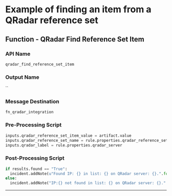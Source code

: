 <!--
    DO NOT MANUALLY EDIT THIS FILE
    THIS FILE IS AUTOMATICALLY GENERATED WITH resilient-sdk codegen
-->

# Example of finding an item from a QRadar reference set

## Function - QRadar Find Reference Set Item

### API Name
`qradar_find_reference_set_item`

### Output Name
``

### Message Destination
`fn_qradar_integration`

### Pre-Processing Script
```python
inputs.qradar_reference_set_item_value = artifact.value
inputs.qradar_reference_set_name = rule.properties.qradar_reference_set_name
inputs.qradar_label = rule.properties.qradar_server
```

### Post-Processing Script
```python
if results.found == "True":
  incident.addNote(u"Found IP: {} in list: {} on QRadar server: {}.".format(artifact.value, results.inputs["qradar_reference_set_name"], results.inputs["qradar_label"]))
else:
  incident.addNote("IP:{} not found in list: {} on QRadar server: {}.".format(artifact.value, results.inputs["qradar_reference_set_name"], results.inputs["qradar_label"]))
```

---

